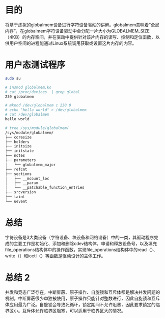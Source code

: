 # 目的
将基于虚拟的globalmem设备进行字符设备驱动的讲解。globalmem意味着“全局内存”，在globalmem字符设备驱动中会分配一片大小为GLOBALMEM_SIZE（4KB）的内存空间，并在驱动中提供针对该片内存的读写、控制和定位函数，以供用户空间的进程能通过Linux系统调用获取或设置这片内存的内容。

# 用户态测试程序

```bash
sudo su

# insmod globalmem.ko
# cat /proc/devices  | grep global
230 globalmem

# mknod /dev/globalmem c 230 0
# echo "hello world" > /dev/globalmem
# cat /dev/globalmem 
hello world
```

```bash
# tree /sys/module/globalmem/
/sys/module/globalmem/
├── coresize
├── holders
├── initsize
├── initstate
├── notes
├── parameters
│   └── globalmem_major
├── refcnt
├── sections
│   ├── __mcount_loc
│   ├── __param
│   └── __patchable_function_entries
├── srcversion
├── taint
└── uevent
```

# 总结

字符设备是3大类设备（字符设备、块设备和网络设备）中的一类，其驱动程序完成的主要工作是初始化、添加和删除cdev结构体，申请和释放设备号，以及填充file_operations结构体中的操作函数，实现file_operations结构体中的read（）、write（）和ioctl（）等函数是驱动设计的主体工作。

# 总结 2

并发和竞态广泛存在，中断屏蔽、原子操作、自旋锁和互斥体都是解决并发问题的机制。中断屏蔽很少单独被使用，原子操作只能针对整数进行，因此自旋锁和互斥体应用最为广泛。自旋锁会导致死循环，锁定期间不允许阻塞，因此要求锁定的临界区小。互斥体允许临界区阻塞，可以适用于临界区大的情况。